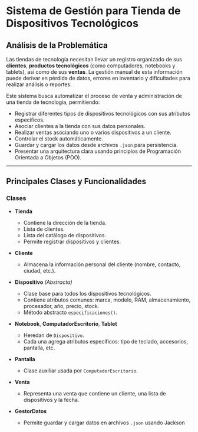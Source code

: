 # Sistema de Gestión para Tienda de Dispositivos Tecnológicos

## Análisis de la Problemática

Las tiendas de tecnología necesitan llevar un registro organizado de sus **clientes**, **productos tecnológicos** (como computadores, notebooks y tablets), así como de sus **ventas**. La gestión manual de esta información puede derivar en pérdida de datos, errores en inventario y dificultades para realizar análisis o reportes.

Este sistema busca automatizar el proceso de venta y administración de una tienda de tecnología, permitiendo:

- Registrar diferentes tipos de dispositivos tecnológicos con sus atributos específicos.
- Asociar clientes a la tienda con sus datos personales.
- Realizar ventas asociando uno o varios dispositivos a un cliente.
- Controlar el stock automáticamente.
- Guardar y cargar los datos desde archivos `.json` para persistencia.
- Presentar una arquitectura clara usando principios de Programación Orientada a Objetos (POO).

---

## Principales Clases y Funcionalidades

### Clases

- **Tienda**
  - Contiene la dirección de la tienda.
  - Lista de clientes.
  - Lista del catálogo de dispositivos.
  - Permite registrar dispositivos y clientes.

- **Cliente**
  - Almacena la información personal del cliente (nombre, contacto, ciudad, etc.).

- **Dispositivo** *(Abstracta)*
  - Clase base para todos los dispositivos tecnológicos.
  - Contiene atributos comunes: marca, modelo, RAM, almacenamiento, procesador, año, precio, stock.
  - Método abstracto `especificaciones()`.

- **Notebook**, **ComputadorEscritorio**, **Tablet**
  - Heredan de `Dispositivo`.
  - Cada una agrega atributos específicos: tipo de teclado, accesorios, pantalla, etc.

- **Pantalla**
  - Clase auxiliar usada por `ComputadorEscritorio`.

- **Venta**
  - Representa una venta que contiene un cliente, una lista de dispositivos y la fecha.

- **GestorDatos**
  - Permite guardar y cargar datos en archivos `.json` usando Jackson
